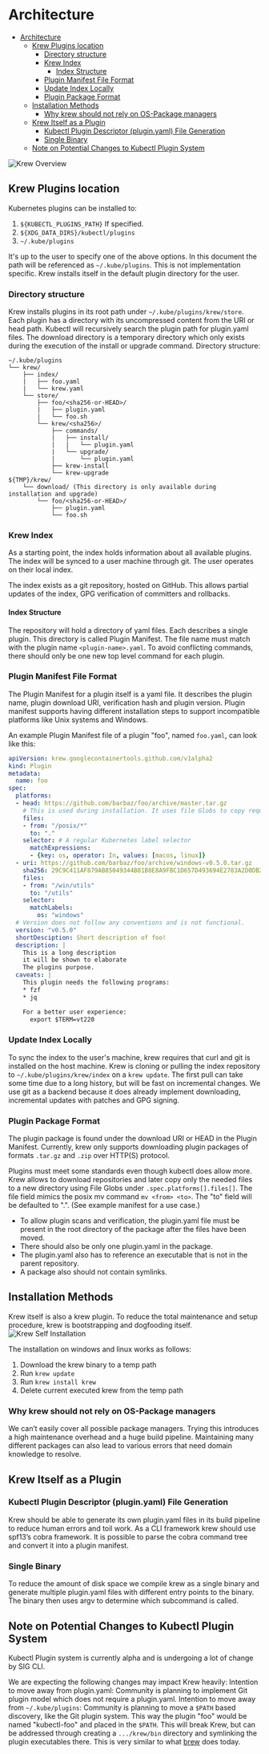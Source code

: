 # Architecture

* [Architecture](#architecture)
  * [Krew Plugins location](#krew-plugins-location)
    * [Directory structure](#directory-structure)
    * [Krew Index](#krew-index)
      * [Index Structure](#index-structure)
    * [Plugin Manifest File Format](#plugin-manifest-file-format)
    * [Update Index Locally](#update-index-locally)
    * [Plugin Package Format](#plugin-package-format)
  * [Installation Methods](#installation-methods)
    * [Why krew should not rely on OS\-Package managers](#why-krew-should-not-rely-on-os-package-managers)
  * [Krew Itself as a Plugin](#krew-itself-as-a-plugin)
    * [Kubectl Plugin Descriptor (plugin\.yaml) File Generation](#kubectl-plugin-descriptor-pluginyaml-file-generation)
    * [Single Binary](#single-binary)
  * [Note on Potential Changes to Kubectl Plugin System](#note-on-potential-changes-to-kubectl-plugin-system)

![Krew Overview](src/krew_general.svg)

## Krew Plugins location

Kubernetes plugins can be installed to:

1. `${KUBECTL_PLUGINS_PATH}` If specified.
2. `${XDG_DATA_DIRS}/kubectl/plugins`
3. `~/.kube/plugins`

It's up to the user to specify one of the above options. In this document the
path will be referenced as `~/.kube/plugins`. This is not implementation
specific. Krew installs itself in the default plugin directory for the user.

### Directory structure

Krew installs plugins in its root path under `~/.kube/plugins/krew/store`. Each
plugin has a directory with its uncompressed content from the URI or head path.
Kubectl will recursively search the plugin path for plugin.yaml files. The
download directory is a temporary directory which only exists during the
execution of the install or upgrade command. Directory structure:

```text
~/.kube/plugins
└── krew/
    ├── index/
    |   ├── foo.yaml
    |   └── krew.yaml
    └── store/
        ├── foo/<sha256-or-HEAD>/
        |   ├── plugin.yaml
        |   └── foo.sh
        └── krew/<sha256>/
            ├── commands/
            |   ├── install/
            |   |   └── plugin.yaml
            |   └── upgrade/
            |       └── plugin.yaml
            ├── krew-install
            └── krew-upgrade
${TMP}/krew/
    └── download/ (This directory is only available during installation and upgrade)
        └── foo/<sha256-or-HEAD>/
            ├── plugin.yaml
            └── foo.sh
```

### Krew Index

As a starting point, the index holds information about all available plugins.
The index will be synced to a user machine through git. The user operates on
their local index.

The index exists as a git repository, hosted on GitHub. This allows partial
updates of the index, GPG verification of committers and rollbacks.

#### Index Structure

The repository will hold a directory of yaml files. Each describes a single
plugin. This directory is called Plugin Manifest. The file name must match with
the plugin name `<plugin-name>.yaml`. To avoid conflicting commands, there
should only be one new top level command for each plugin.

### Plugin Manifest File Format

The Plugin Manifest for a plugin itself is a yaml file. It describes the plugin
name, plugin download URI, verification hash and plugin version. Plugin manifest
supports having different installation steps to support incompatible platforms
like Unix systems and Windows.

An example Plugin Manifest file of a plugin "foo", named `foo.yaml`, can look like this:

```yaml
apiVersion: krew.googlecontainertools.github.com/v1alpha2
kind: Plugin
metadata:
  name: foo
spec:
  platforms:
  - head: https://github.com/barbaz/foo/archive/master.tar.gz
    # This is used during installation. It uses file Globs to copy required files.
    files:
    - from: "/posix/*"
      to: "."
    selector: # A regular Kubernetes label selector
      matchExpressions:
      - {key: os, operator: In, values: [macos, linux]} 
  - uri: https://github.com/barbaz/foo/archive/windows-v0.5.0.tar.gz
    sha256: 29C9C411AF879AB85049344B81B8E8A9FBC1D657D493694E2783A2D0DB240775
    files: 
    - from: "/win/utils"
      to: "/utils"
    selector:
      matchLabels:
        os: "windows"
  # Version does not follow any conventions and is not functional.
  version: "v0.5.0"
  shortDesciption: Short description of foo!
  description: |
    This is a long description
    it will be shown to elaborate
    The plugins purpose.
  caveats: |
    This plugin needs the following programs:
    * fzf
    * jq

    For a better user experience:
      export $TERM=vt220
```

### Update Index Locally

To sync the index to the user's machine, krew requires that curl and git is installed on the
host machine. Krew is cloning or pulling the index repository to
`~/.kube/plugins/krew/index` on a `krew update`. The first pull can take some
time due to a long history, but will be fast on incremental changes. We use git
as a backend because it does already implement downloading, incremental updates
with patches and GPG signing.

### Plugin Package Format

The plugin package is found under the download URI or HEAD in the Plugin
Manifest. Currently, krew only supports downloading plugin packages of formats
`.tar.gz` and `.zip` over HTTP(S) protocol.

Plugins must meet some standards even though kubectl does allow more. Krew
allows to download repositories and later copy only the needed files to a new
directory using File Globs under `.spec.platforms[].files[]`. The file field
mimics the posix mv command `mv <from> <to>`. The "to" field will be defaulted
to ".". (See example manifest for a use case.)

* To allow plugin scans and verification, the plugin.yaml file must be present in
  the root directory of the package after the files have been moved.
* There should also be only one plugin.yaml in the package.
* The plugin.yaml also has to reference an executable that is not in the parent
  repository.
* A package also should not contain symlinks.

## Installation Methods

Krew itself is also a krew plugin. To reduce the total maintenance and setup
procedure, krew is bootstrapping and dogfooding itself.
![Krew Self Installation](src/krew_installation.svg)

The installation on windows and linux works as follows:

1. Download the krew binary to a temp path
2. Run `krew update`
3. Run `krew install krew`
4. Delete current executed krew from the temp path

### Why krew should not rely on OS-Package managers

We can’t easily cover all possible package managers. Trying this introduces a
high maintenance overhead and a huge build pipeline. Maintaining many different
packages can also lead to various errors that need domain knowledge to resolve.

## Krew Itself as a Plugin

### Kubectl Plugin Descriptor (plugin.yaml) File Generation

Krew should be able to generate its own plugin.yaml files in its build pipeline
to reduce human errors and toil work. As a CLI framework krew should use spf13’s
cobra framework. It is possible to parse the cobra command tree and convert it
into a plugin manifest.

### Single Binary

To reduce the amount of disk space we compile krew as a single binary and
generate multiple plugin.yaml files with different entry points to the binary.
The binary then uses argv to determine which subcommand is called.

## Note on Potential Changes to Kubectl Plugin System

Kubectl Plugin system is currently alpha and is undergoing a lot of change by
SIG CLI.

We are expecting the following changes may impact Krew heavily: Intention to
move away from plugin.yaml: Community is planning to implement Git plugin model
which does not require a plugin.yaml. Intention to move away from
`~/.kube/plugins`: Community is planning to move a `$PATH` based discovery, like
the Git plugin system. This way the plugin "foo" would be named "kubectl-foo"
and placed in the `$PATH`. This will break Krew, but can be addressed through
creating a `.../krew/bin` directory and symlinking the plugin executables there.
This is very similar to what [brew](https://brew.sh/) does today.